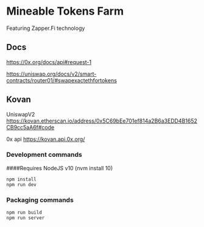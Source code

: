 # Mineable Tokens Farm

Featuring Zapper.Fi technology



## Docs
 
https://0x.org/docs/api#request-1

https://uniswap.org/docs/v2/smart-contracts/router01/#swapexactethfortokens
 
 

## Kovan
UniswapV2  https://kovan.etherscan.io/address/0x5C69bEe701ef814a2B6a3EDD4B1652CB9cc5aA6f#code

0x api  https://kovan.api.0x.org/

 




### Development commands
####Requires NodeJS v10 (nvm install 10)
```
npm install
npm run dev
```

### Packaging commands
```
npm run build
npm run server
```
